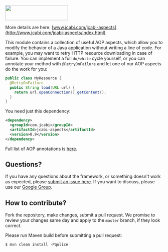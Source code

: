 <img src="http://img.jcabi.com/logo.png" width="200px" height="48px" />

More details are here: [www.jcabi.com/jcabi-aspects](http://www.jcabi.com/jcabi-aspects/index.html)

This module contains a collection of useful AOP aspects, which
allow you to modify the behavior of a Java application without
writing a line of code. For example, you may want to retry HTTP
resource downloading in case of failure. You can implement a full
`do/while` cycle yourself, or you can annotate your method with
`@RetryOnFailure` and let one of our AOP aspects do the work for you:

```java
public class MyResource {
  @RetryOnFailure
  public String load(URL url) {
    return url.openConnection().getContent();
  }
}
```

You need just this dependency:

```xml
<dependency>
  <groupId>com.jcabi</groupId>
  <artifactId>jcabi-aspects</artifactId>
  <version>0.9</version>
</dependency>
```

Full list of AOP annotations is [here](http://www.jcabi.com/jcabi-aspects/).

## Questions?

If you have any questions about the framework, or something doesn't work as expected,
please [submit an issue here](https://github.com/jcabi/jcabi-aspects/issues/new).
If you want to discuss, please use our [Google Group](https://groups.google.com/forum/#!forum/jcabi).

## How to contribute?

Fork the repository, make changes, submit a pull request.
We promise to review your changes same day and apply to
the `master` branch, if they look correct.

Please run Maven build before submitting a pull request:

```
$ mvn clean install -Pqulice
```
